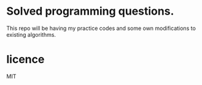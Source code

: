 # Solved programming questions.

This repo will be having my practice codes and some own modifications to existing algorithms.

# licence

MIT